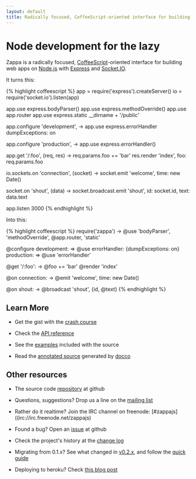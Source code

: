 ```yaml
---
layout: default
title: Radically focused, CoffeeScript-oriented interface for building web apps on Node.js with Express and Socket.IO.
---
```


# Node development for the lazy

Zappa is a radically focused, [CoffeeScript](http://coffeescript.org)-oriented interface for building web apps on [Node.js](http://nodejs.org) with [Express](http://expressjs.com) and [Socket.IO](http://socket.io).

It turns this:

{% highlight coffeescript %}
app = require('express').createServer()
io = require('socket.io').listen(app)

app.use express.bodyParser()
app.use express.methodOverride()
app.use app.router
app.use express.static __dirname + '/public'

app.configure 'development', ->
  app.use express.errorHandler dumpExceptions: on

app.configure 'production', ->
  app.use express.errorHandler()

app.get '/:foo', (req, res) ->
  req.params.foo += 'bar'
  res.render 'index', foo: req.params.foo
  
io.sockets.on 'connection', (socket) ->
  socket.emit 'welcome', time: new Date()
  
  socket.on 'shout', (data) ->
    socket.broadcast.emit 'shout',
      id: socket.id, text: data.text

app.listen 3000
{% endhighlight %}

Into this:

{% highlight coffeescript %}
require('zappa') ->
  @use 'bodyParser', 'methodOverride', @app.router, 'static'

  @configure
    development: => @use errorHandler: {dumpExceptions: on}
    production: => @use 'errorHandler'

  @get '/:foo': ->
    @foo += 'bar'
    @render 'index'
  
  @on connection: ->
    @emit 'welcome', time: new Date()
    
  @on shout: ->
    @broadcast 'shout', {id, @text}
{% endhighlight %}

## Learn More

- Get the gist with the [crash course](/docs/crashcourse)

- Check the [API reference](/docs/reference)

- See the [examples](https://github.com/mauricemach/zappa/tree/master/examples) included with the source

- Read the [annotated source](/docs/zappa.html) generated by [docco](http://jashkenas.github.com/docco/)

## Other resources

- The source code [repository](http://github.com/mauricemach/zappa) at github

- Questions, suggestions? Drop us a line on the [mailing list](http://groups.google.com/group/zappajs)

- Rather do it realtime? Join the IRC channel on freenode: [#zappajs]((irc://irc.freenode.net/zappajs)

- Found a bug? Open an [issue](http://github.com/mauricemach/zappa/issues) at github

- Check the project's history at the [change log](https://github.com/mauricemach/zappa/blob/master/CHANGELOG.md)

- Migrating from 0.1.x? See what changed in [v0.2.x](/docs/peaches), and follow the [quick guide](/docs/migration)

- Deploying to heroku? Check [this blog post](http://blog.superbigtree.com/blog/2011/08/19/hosting-zappa-0-2-x-on-heroku/)